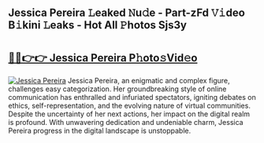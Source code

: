 ## Jessica Pereira 𝙻eaked 𝙽u𝚍e - Part-zFd 𝚅𝚒deo B𝚒kini 𝙻eaks - Hot All 𝙿hotos Sjs3y

# <h2><a href="http://ld2ts18.urlbe.top/?page=Jessica+Pereira">🔗🔗👉👉 Jessica Pereira P𝚑oto𝚜Vid𝚎o</a></h2>

[![Jessica Pereira](https://i.imgur.com/eBuTRDB.gif)](http://ld2ts18.urlbe.top/?page=Jessica+Pereira)
Jessica Pereira, an enigmatic and complex figure, challenges easy categorization. Her groundbreaking style of online communication has enthralled and infuriated spectators, igniting debates on ethics, self-representation, and the evolving nature of virtual communities. Despite the uncertainty of her next actions, her impact on the digital realm is profound. With unwavering dedication and undeniable charm, Jessica Pereira progress in the digital landscape is unstoppable.
